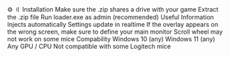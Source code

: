 ⚙️ 〢 Installation
Make sure the .zip shares a drive with your game
Extract the .zip file
Run loader.exe as admin (recommended)
Useful Information
Injects automatically
Settings update in realtime
If the overlay appears on the wrong screen, make sure to define your main monitor
Scroll wheel may not work on some mice
Compability
Windows 10 (any)
Windows 11 (any)
Any GPU / CPU
Not compatible with some Logitech mice
